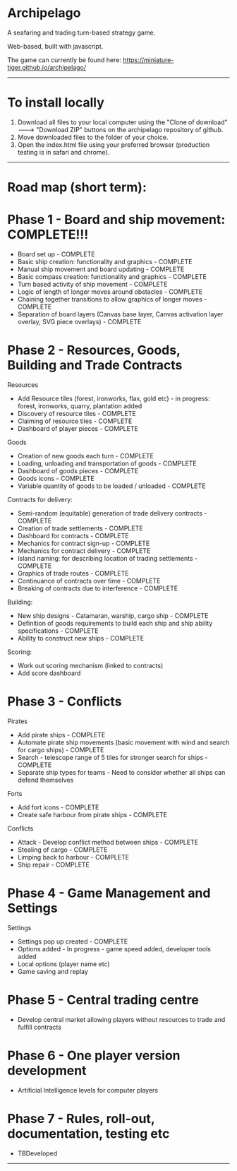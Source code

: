 # Archipelago
A seafaring and trading turn-based strategy game.
 
Web-based, built with javascript. 

The game can currently be found here:
https://miniature-tiger.github.io/archipelago/

----------------------------------------------


# To install locally
1) Download all files to your local computer using the "Clone of download" ---> "Download ZIP" buttons on the archipelago repository of github.
2) Move downloaded files to the folder of your choice.
3) Open the index.html file using your preferred browser (production testing is in safari and chrome).

----------------------------------------------

# Road map (short term):

# Phase 1 - Board and ship movement: COMPLETE!!!
* Board set up - COMPLETE
* Basic ship creation: functionality and graphics  - COMPLETE 
* Manual ship movement and board updating  - COMPLETE
* Basic compass creation: functionality and graphics - COMPLETE
* Turn based activity of ship movement - COMPLETE
* Logic of length of longer moves around obstacles - COMPLETE
* Chaining together transitions to allow graphics of longer moves - COMPLETE
* Separation of board layers (Canvas base layer, Canvas activation layer overlay, SVG piece overlays) - COMPLETE

# Phase 2 - Resources, Goods, Building and Trade Contracts 

Resources
* Add Resource tiles (forest, ironworks, flax, gold etc) - in progress: forest, ironworks, quarry, plantation added
* Discovery of resource tiles - COMPLETE
* Claiming of resource tiles - COMPLETE
* Dashboard of player pieces - COMPLETE

Goods
* Creation of new goods each turn - COMPLETE
* Loading, unloading and transportation of goods - COMPLETE
* Dashboard of goods pieces - COMPLETE
* Goods icons - COMPLETE
* Variable quantity of goods to be loaded / unloaded - COMPLETE

Contracts for delivery:
* Semi-random (equitable) generation of trade delivery contracts - COMPLETE
* Creation of trade settlements - COMPLETE
* Dashboard for contracts - COMPLETE
* Mechanics for contract sign-up - COMPLETE
* Mechanics for contract delivery - COMPLETE
* Island naming: for describing location of trading settlements - COMPLETE
* Graphics of trade routes - COMPLETE
* Continuance of contracts over time - COMPLETE
* Breaking of contracts due to interference - COMPLETE

Building:
* New ship designs - Catamaran, warship, cargo ship - COMPLETE
* Definition of goods requirements to build each ship and ship ability specifications - COMPLETE
* Ability to construct new ships - COMPLETE

Scoring: 
* Work out scoring mechanism (linked to contracts)
* Add score dashboard

# Phase 3 - Conflicts 

Pirates
* Add pirate ships - COMPLETE
* Automate pirate ship movements (basic movement with wind and search for cargo ships) - COMPLETE
* Search - telescope range of 5 tiles for stronger search for ships - COMPLETE
* Separate ship types for teams - Need to consider whether all ships can defend themselves

Forts
* Add fort icons - COMPLETE
* Create safe harbour from pirate ships - COMPLETE

Conflicts
* Attack - Develop conflict method between ships - COMPLETE
* Stealing of cargo - COMPLETE
* Limping back to harbour - COMPLETE
* Ship repair - COMPLETE

# Phase 4 - Game Management and Settings 
Settings
* Settings pop up created - COMPLETE
* Options added - In progress - game speed added, developer tools added
* Local options (player name etc)
* Game saving and replay

# Phase 5 - Central trading centre  
* Develop central market allowing players without resources to trade and fulfill contracts

# Phase 6 - One player version development
* Artificial Intelligence levels for computer players

# Phase 7 - Rules, roll-out, documentation, testing etc
* TBDeveloped

----------------------------------------------



































































































































































































